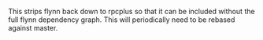 This strips flynn back down to rpcplus so that it can be included without the
full flynn dependency graph.  This will periodically need to be rebased against
master.